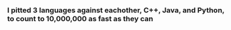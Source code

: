 ### I pitted 3 languages against eachother, C++, Java, and Python, to count to 10,000,000 as fast as they can 
